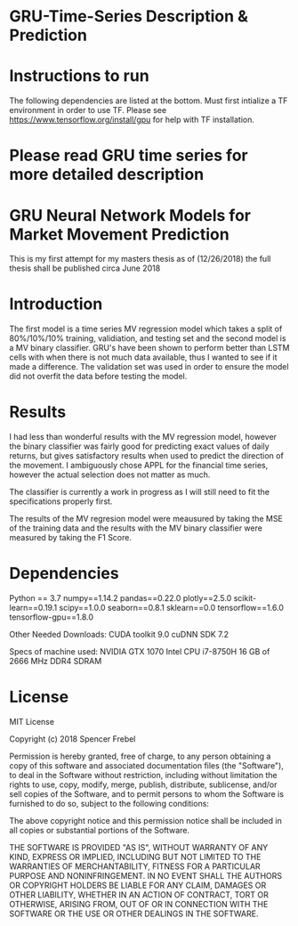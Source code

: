 # GRU-Time-Series Description & Prediction

# Instructions to run
The following dependencies are listed at the bottom. Must first intialize a TF environment in order to use TF. 
Please see https://www.tensorflow.org/install/gpu for help with TF installation.

# Please read GRU time series for more detailed description


# GRU Neural Network Models for Market Movement Prediction

This is my first attempt for my masters thesis as of (12/26/2018) the full thesis shall be published circa June 2018 

# Introduction
The first model is a time series MV regression model which takes a split of 80%/10%/10% training, validiation, and testing set and the second model is a MV binary classifier. GRU's have been shown to perform better than LSTM cells with when there is not much data available, thus I wanted to see if it made a difference. The validation set was used in order to ensure the model did not overfit the data before testing the model. 


# Results
I had less than wonderful results with the MV regression model, however the binary classifier was fairly good for predicting exact values of daily returns, but gives satisfactory results when used to predict the direction of the movement.
I ambiguously chose APPL for the financial time series, however the actual selection does not matter as much. 

The classifier is currently a work in progress as I will still need to fit the specifications properly first.


The results of the MV regresion model were meausured by taking the MSE of the training data and the results with the MV binary classifier were measured by taking the F1 Score. 

# Dependencies
Python == 3.7
numpy==1.14.2 
pandas==0.22.0 
plotly==2.5.0 
scikit-learn==0.19.1 
scipy==1.0.0 
seaborn==0.8.1 
sklearn==0.0 
tensorflow==1.6.0 
tensorflow-gpu==1.8.0 

Other Needed Downloads:
CUDA toolkit 9.0
cuDNN SDK 7.2

Specs of machine used:
NVIDIA GTX 1070
Intel CPU i7-8750H
16 GB of 2666 MHz DDR4 SDRAM


# License

MIT License

Copyright (c) 2018 Spencer Frebel

Permission is hereby granted, free of charge, to any person obtaining a copy of this software and associated documentation files (the "Software"), to deal in the Software without restriction, including without limitation the rights to use, copy, modify, merge, publish, distribute, sublicense, and/or sell copies of the Software, and to permit persons to whom the Software is furnished to do so, subject to the following conditions:

The above copyright notice and this permission notice shall be included in all copies or substantial portions of the Software.

THE SOFTWARE IS PROVIDED "AS IS", WITHOUT WARRANTY OF ANY KIND, EXPRESS OR IMPLIED, INCLUDING BUT NOT LIMITED TO THE WARRANTIES OF MERCHANTABILITY, FITNESS FOR A PARTICULAR PURPOSE AND NONINFRINGEMENT. IN NO EVENT SHALL THE AUTHORS OR COPYRIGHT HOLDERS BE LIABLE FOR ANY CLAIM, DAMAGES OR OTHER LIABILITY, WHETHER IN AN ACTION OF CONTRACT, TORT OR OTHERWISE, ARISING FROM, OUT OF OR IN CONNECTION WITH THE SOFTWARE OR THE USE OR OTHER DEALINGS IN THE SOFTWARE.

